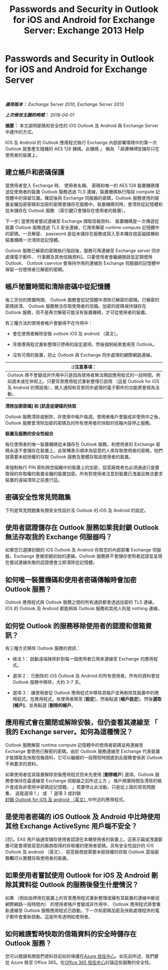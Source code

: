 ﻿---
title: 'Passwords and Security in Outlook for iOS and Android for Exchange Server: Exchange 2013 Help'
TOCTitle: Passwords and Security in Outlook for iOS and Android for Exchange Server
ms:assetid: e5565beb-7ef3-47c4-8daf-6d8f1d22dceb
ms:mtpsurl: https://technet.microsoft.com/zh-tw/library/Mt465750(v=EXCHG.150)
ms:contentKeyID: 70076146
ms.date: 05/21/2018
mtps_version: v=EXCHG.150
ms.translationtype: MT
---

# Passwords and Security in Outlook for iOS and Android for Exchange Server

 

_**適用版本：** Exchange Server 2010, Exchange Server 2013_

_**上次修改主題的時間：** 2018-04-01_

**摘要：**  本文說明密碼和安全性的 iOS Outlook 及 Android 與 Exchange Server 中運作的方式。

IOS 及 Android 的 Outlook 應用程式執行 Exchange 內部部署環境中的第一次 Outlook 就會產生隨機的 AES 128 機碼。此機碼 」 稱為 「*裝置機碼*並儲存只在使用者的裝置上。

## 建立帳戶和密碼保護

當使用者登入 Exchange 時、 使用者名稱、 密碼和唯一的 AES 128 裝置機碼傳送從使用者的裝置 Outlook 服務透過 TLS 連線，裝置機碼執行階段 compute 記憶體中的保留位置。確認後與 Exchange 伺服器的密碼，Outlook 服務使用的裝置金鑰加密密碼和加密的密碼會儲存在服務中。裝置機碼同時，會清除從記憶體和從未儲存在 Outlook 服務 （索引鍵只會儲存在使用者的裝置）。

下一步\] 當使用者嘗試連線至 Exchange 擷取信箱資料、 裝置機碼是一次傳遞從裝置 Outlook 服務透過 TLS 安全連線，它用來解密 runtime compute 記憶體中的密碼。一旦解密、 password 是從未儲存在服務或寫入至本機存放區磁碟機和裝置機碼一次清除從記憶體。

Outlook 服務已解密的密碼執行階段後，服務可再連線至 Exchange server 同步處理電子郵件、 行事曆及其他信箱資料\]。只要使用者會繼續開啟並定期使用 Outlook、 Outlook cservice 會保持作用的連線到 Exchange 伺服器的記憶體中保留一份使用者已解密的密碼。

## 帳戶閒置時間和清除密碼中從記憶體

後三天份的閒置時間、 Outlook 服務會從記憶體中清除已解密的密碼。已解密的密碼排清、 Outlook 服務無法存取使用者的信箱。加密的密碼保持儲存在 Outlook 服務，但不是再次解密可能沒有裝置機碼，才可從使用者的裝置。

有三種方法的使用者帳戶會變得不在作用中：

  - 會在使用者解除安裝 outlook iOS 及 android （英文）。

  - 背景應用程式重新整理已停用的設定選項，然後強制結束套用至 Outlook。

  - 沒有可用的裝置，防止 Outlook 與 Exchange 同步處理的網際網路連線。

<table>
<thead>
<tr class="header">
<th><img src="images/Bb124558.note(EXCHG.150).gif" title="注意事項" alt="注意事項" />注意事項：</th>
</tr>
</thead>
<tbody>
<tr class="odd">
<td>Outlook 將不會變成非作用中只是因為使用者無法開啟應用程式的一段時間，例如週末或在休假上。只要背景應用程式重新整理已啟用 （這是 Outlook for iOS 及 Android 的預設值），推入通知和背景同步處理的電子郵件的功能將會視為活動。</td>
</tr>
</tbody>
</table>


**清除加密密碼\] 和 \[訊息從硬碟的快取**

Outlook 服務清除或刪除，非使用中帳戶每週。使用者帳戶會變成非使用中之後，Outlook 服務會清除加密的密碼及的所有使用者的快取的信箱內容停止服務。

**裝置及服務的安全性組合**

每位使用者的唯一裝置機碼從未儲存在 Outlook 服務，和使用者的 Exchange 密碼永遠不會儲存在裝置上。此架構表示順序為惡意的人來存取使用者的密碼，他們就需要未經授權的存取 Outlook 服務及實體存取該使用者的裝置。

來強制執行 PIN 原則與您組織中的裝置上的加密，惡意廠商者也必須通過只是要取得的存取權的裝置金鑰的裝置加密。所有對使用者注意到裝置已洩漏且無法要求裝置的遠端清除之前進行這。

## 密碼安全性常見問題集

下列是常見問題集有關安全性設計及 Outlook 的 iOS 及 Android 的設定。

## 使用者認證儲存在 Outlook 服務如果我封鎖 Outlook 無法存取我的 Exchange 伺服器吗？

如果您已選擇封鎖的 iOS Outlook 及 Android 存取您的內部部署 Exchange 伺服器，Exchange 會被拒絕初始的連線。Outlook 服務將不會儲存使用者認證並呈現在嘗試連線失敗的認證便會立即清除從記憶體。

## 如何唯一裝置機碼和使用者密碼傳輸時會加密 Outlook 服務？

Outlook 應用程式與 Outlook 服務之間的所有通訊都會透過加密的 TLS 連線。IOS 的 Outlook 及 Android 都能夠與 Outlook 服務和其他人則是 nothing 連線。

## 如何從 Outlook 的服務移除使用者的認證和信箱資訊？

有三種方式移除 Outlook 服務的資訊：

  - 做法 1： 啟動遠端抹除針對每一個使用者已用來連線至 Exchange 的應用程式。

  - 選項 2： 已刪除的 iOS Outlook 及 Android 的所有使用者。所有的資料會從 Outlook 服務中移除，大約 3-7 天。

  - 選項 3： 讓使用者從 Outlook 應用程式中移除其帳戶並再刪除其裝置中的應用程式。在應用程式，有使用者移至 \[**設定**\]，然後點選 \[**帳戶設定**\]，然後**選取 \[帳戶\]**，並再點選 \[**刪除的帳戶**。

## 應用程式會在關閉或解除安裝，但仍查看其連線至 「 我的 Exchange server。如何為這種情況？

Outlook 服務解密 runtime compute 記憶體中的使用者密碼並再連線至 Exchange 會使用已解密的密碼。由於 Outlook 服務連線至 Exchange 代表裝置才能擷取及快取信箱資料，它可以繼續的一段簡短時間直到此服務會偵測 Outlook 不再要求的資料。

如果使用者從其裝置解除安裝應用程式但未先使用 \[**刪除帳戶**\] 選項，Outlook 服務會保持在最連線至 Exchange 伺服器之前所述上方 」 帳戶閒置時間及清除的帳戶會成為非使用中密碼從記憶體。 」若要停止此活動，只是從上面的常見問題集、 追蹤選項 1 」 或 「 選項 3 或封鎖[封鎖 Outlook for iOS 及 android （英文）](https://technet.microsoft.com/zh-tw/library/mt759239\(v=exchg.150\))中所述的應用程式。

## 是使用者密碼的 iOS Outlook 及 Android 中比時使用其他 Exchange ActiveSync 用戶端不安全？

\[否\]。EAS 用戶端通常儲存使用者認證在本機使用者的裝置上。這表示竊或洩漏裝置可能會導致惡意的廠商取得的存取權的使用者密碼。具有安全性設計的 iOS Outlook 及 android （英文）、 惡意廠商就需要未經授權的存取 Outlook 雲端服務**和**可以實體存取使用者的裝置。

## 如果使用者嘗試使用 Outlook for iOS 及 Android 刪除其資料從 Outlook 的服務後發生什麼情況？

如果 （例如由停用在裝置上的背景應用程式重新整理或擁有其裝置的連線中斷從網際網路一段時間內） 的使用者帳戶會變成非作用中、 Outlook 應用程式將會重新連線至 Outlook 服務應用程式已啟動，下一次和密碼加密及快取處理程序的電子郵件會重新啟動。這是所有透明給使用者。

## 如何維謢暫時快取的信箱資料的安全時儲存在 Outlook 服務？

您可以閱讀有關我們資料目前如何保護在[Azure 信任中心](https://azure.microsoft.com/support/trust-center/)。如先前所述，我們要從 Azure 移至 Office 365。在[Office 365 信任中心](https://go.microsoft.com/fwlink/p/?linkid=525776)討論這些服務的安全性。

